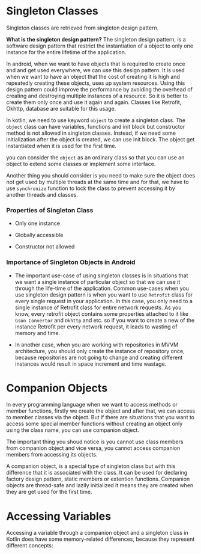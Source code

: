 # Singleton Classes

Singleton classes are retrieved from singleton design pattern.

**What is the singleton design pattern?** The singleton design pattern, is a software design pattern that restrict the instantiation of a object to only one instance for the entire lifetime of the application. 

In android, when we want to have objects that is required to create once and and get used everywhere, we can use this design pattern. It is used when we want to have an object that the cost of creating it is high and repeatedly creating these objects, uses up system resources. Using this design pattern could improve the performance by avoiding the overhead of creating and destroying multiple instances of a resource. So it is better to create them only once and use it again and again. Classes like Retrofit, Okhttp, database are suitable for this usage.

In kotlin, we need to use keyword `object` to create a singleton class. The `object` class can have variables, functions and init block but constructor method is not allowed in singleton classes. Instead, if we need some initialization after the object is created, we can use init block. The object get instantiated when it is used for the first time.

you can consider the `object` as an ordinary class so that you can use an object to extend some classes or implement some interface.

Another thing you should consider is you need to make sure the object does not get used by multiple threads at the same time and for that, we have to use `synchronize` function to lock the class to prevent accessing it by another threads and classes.

### Properties of Singleton Class

- Only one instance

- Globally accessible

- Constructor not allowed

### Importance of Singleton Objects in Android

- The important use-case of using singleton classes is in situations that we want a single instance of particular object so that we can use it through the life-time of the application. Common use-cases when you use singleton design pattern is when you want to use `Retrofit` class for every single request in your application. In this case, you only need to a single instance of Retrofit class for entire network requests. As you know, every retrofit object contains some properties attached to it  like `Gson Convertor` and `Okhttp` and etc. so if you want to create a new of the instance Retrofit per every network request, it leads to wasting of memory and time.

- In another case, when you are working with repositories in MVVM architecture, you should only create the instance of repository once, because repositories are not going to change and creating different instances would result in space increment and time wastage.

# Companion Objects

In every programming language when we want to access methods or member functions, firstly we create the object and after that, we can access to member classes via the object. But if there are situations that you want to access some special member functions without creating an object only using the class name, you can use companion object.

The important thing you shoud notice is you cannot use class members from companion object and vice versa, you cannot access companion members from accessing its objects.



A companion object, is a special type of singleton class but with this difference that it is associated with the class. It can be used for declaring factory design pattern, static members or extention functions. Companion objects are thread-safe  and lazily initialized it means they are created when they are get used for the first time.

# Accessing Variables

Accessing a variable through a companion object and a singleton class in Kotlin does have some memory-related differences, because they represent different concepts:
